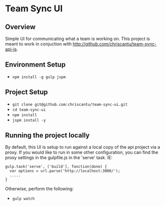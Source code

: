 Team Sync UI
============

## Overview
Simple UI for communicating what a team is working on.  This project is meant to work in conjuction with http://github.com/chriscantu/team-sync-api-js.  

## Environment Setup
* `npm install -g gulp jspm`

## Project Setup
* `git clone git@github.com:chriscantu/team-sync-ui.git`
* `cd team-sync-ui`
* `npm install`
* `jspm install -y`

## Running the project locally
By default, this UI is setup to run against a local copy of the api project via a proxy.  If you would like to run in some other configuration, you can find the proxy settings in the gulpfile.js in the 'serve' task.  IE:

```
gulp.task('serve', ['build'], function(done) {
  var options = url.parse('http://localhost:3000/');
  .....
}
```

Otherwise, perform the following:
* `gulp watch`
